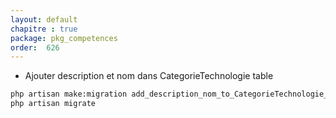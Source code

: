 ```yaml
---
layout: default
chapitre : true
package: pkg_competences
order:  626
---
```


- Ajouter description et nom dans CategorieTechnologie table

````bash
php artisan make:migration add_description_nom_to_CategorieTechnologie_table --table=CategorieTechnologie
php artisan migrate
````
